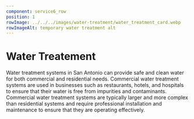 ```yaml
---
component: service6_row
position: 1
rowImage: ../../../images/water-treatment/water_treatment_card.webp
rowImageAlt: temporary water treatment alt
---
```

#  Water Treatement

Water treatment systems in San Antonio can provide safe and clean water for both commercial and residential needs. Commercial water treatment systems are used in businesses such as restaurants, hotels, and hospitals to ensure that their water is free from impurities and contaminants. Commercial water treatment systems are typically larger and more complex than residential systems and require professional installation and maintenance to ensure that they are operating effectively.
